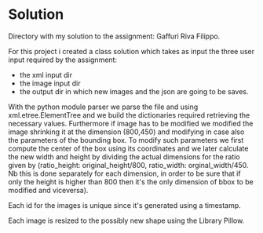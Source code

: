 # Solution
Directory with my solution to the assignment: Gaffuri Riva Filippo.

For this project i created a class solution which takes as input the three user input required by the assignment:
- the xml input dir
- the image input dir
- the output dir in which new images and the json are going to be saves.

With the python module parser we parse the file and using xml.etree.ElementTree 
and we build the dictionaries required retrieving the necessary values. Furthermore if
image has to be modified we modified the image shrinking it at the dimension (800,450)
and modifying in case also the parameters of the bounding box. To modify such parameters
we first compute the center of the box using its coordinates and we later calculate the new
width and height by dividing the actual dimensions for the ratio given by (ratio_height: original_height/800, 
ratio_width: orginal_width/450. Nb this is done separately for each dimension, in order to be sure
that if only the height is higher than 800 then it's the only dimension of bbox to be modified and viceversa).

Each id for the images is unique since it's generated using a timestamp. 

Each image is resized to the possibly new shape using the Library Pillow. 

